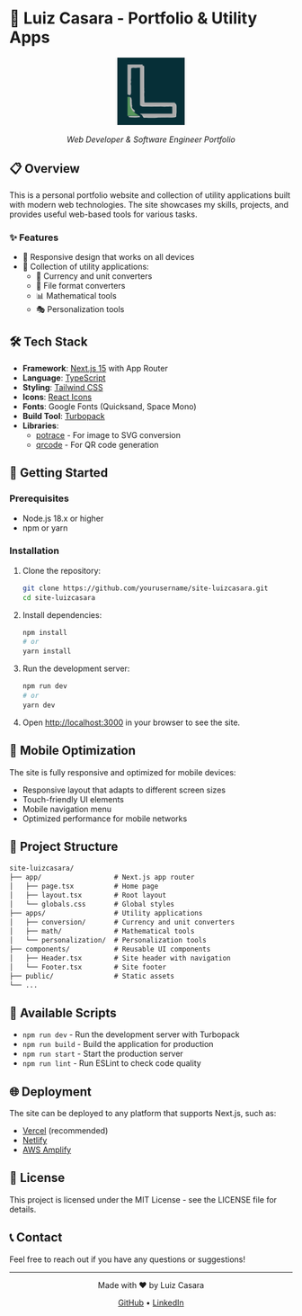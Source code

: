 # 🚀 Luiz Casara - Portfolio & Utility Apps

<div align="center">
  <img src="/public/android-chrome-512x512.png" alt="Luiz Casara Logo" width="120" height="120" />
  <br />
  <p><em>Web Developer & Software Engineer Portfolio</em></p>
</div>

## 📋 Overview

This is a personal portfolio website and collection of utility applications built with modern web technologies. The site showcases my skills, projects, and provides useful web-based tools for various tasks.

### ✨ Features

- 🎨 Responsive design that works on all devices
- 🧰 Collection of utility applications:
  - 💱 Currency and unit converters
  - 🔄 File format converters
  - 📊 Mathematical tools
  - 🎭 Personalization tools

## 🛠️ Tech Stack

- **Framework**: [Next.js 15](https://nextjs.org/) with App Router
- **Language**: [TypeScript](https://www.typescriptlang.org/)
- **Styling**: [Tailwind CSS](https://tailwindcss.com/)
- **Icons**: [React Icons](https://react-icons.github.io/react-icons/)
- **Fonts**: Google Fonts (Quicksand, Space Mono)
- **Build Tool**: [Turbopack](https://turbo.build/pack)
- **Libraries**:
  - [potrace](https://github.com/tooolbox/node-potrace) - For image to SVG conversion
  - [qrcode](https://github.com/soldair/node-qrcode) - For QR code generation

## 🚀 Getting Started

### Prerequisites

- Node.js 18.x or higher
- npm or yarn

### Installation

1. Clone the repository:
   ```bash
   git clone https://github.com/yourusername/site-luizcasara.git
   cd site-luizcasara
   ```

2. Install dependencies:
   ```bash
   npm install
   # or
   yarn install
   ```

3. Run the development server:
   ```bash
   npm run dev
   # or
   yarn dev
   ```

4. Open [http://localhost:3000](http://localhost:3000) in your browser to see the site.

## 📱 Mobile Optimization

The site is fully responsive and optimized for mobile devices:

- Responsive layout that adapts to different screen sizes
- Touch-friendly UI elements
- Mobile navigation menu
- Optimized performance for mobile networks

## 📂 Project Structure

```
site-luizcasara/
├── app/                  # Next.js app router
│   ├── page.tsx          # Home page
│   ├── layout.tsx        # Root layout
│   └── globals.css       # Global styles
├── apps/                 # Utility applications
│   ├── conversion/       # Currency and unit converters
│   ├── math/             # Mathematical tools
│   └── personalization/  # Personalization tools
├── components/           # Reusable UI components
│   ├── Header.tsx        # Site header with navigation
│   └── Footer.tsx        # Site footer
├── public/               # Static assets
└── ...
```

## 🔧 Available Scripts

- `npm run dev` - Run the development server with Turbopack
- `npm run build` - Build the application for production
- `npm run start` - Start the production server
- `npm run lint` - Run ESLint to check code quality

## 🌐 Deployment

The site can be deployed to any platform that supports Next.js, such as:

- [Vercel](https://vercel.com/) (recommended)
- [Netlify](https://www.netlify.com/)
- [AWS Amplify](https://aws.amazon.com/amplify/)

## 📄 License

This project is licensed under the MIT License - see the LICENSE file for details.

## 📞 Contact

Feel free to reach out if you have any questions or suggestions!

---

<div align="center">
  <p>Made with ❤️ by Luiz Casara</p>
  <p>
    <a href="https://github.com/luizcasara">GitHub</a> •
    <a href="https://linkedin.com/in/luizcasara">LinkedIn</a>
  </p>
</div>
